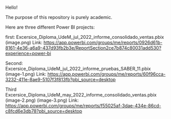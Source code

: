Hello!

The purpose of this repository is purely academic.

Here are three different Power BI projects:


first: 
Excersice_Diploma_UdeM_jul_2022_informe_consolidado_ventas.pbix
(image.png)
Link: https://app.powerbi.com/groups/me/reports/0926d61b-8161-4e36-a6a9-437d93fb2b3e/ReportSection2ce7b874c80031add530?experience=power-bi


Second:
Excersice_Diploma_UdeM_jul_2022_informe_pruebas_SABER_11.pbix
(image-1.png)
Link: https://app.powerbi.com/groups/me/reports/60f96cca-3232-411e-8ae9-5107f3f813fb?pbi_source=desktop


Third
Excersice_Diploma_UdeM_may_2022_informe_consolidado_ventas.pbix
(image-2.png)
(image-3.png)
Link: https://app.powerbi.com/groups/me/reports/f55025af-3dae-434e-86cd-c8fcd6e3db78?pbi_source=desktop